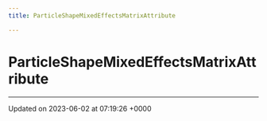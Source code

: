 ```yaml
---
title: ParticleShapeMixedEffectsMatrixAttribute

---
```


# ParticleShapeMixedEffectsMatrixAttribute





-------------------------------

Updated on 2023-06-02 at 07:19:26 +0000